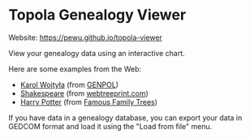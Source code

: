 # Topola Genealogy Viewer

Website: https://pewu.github.io/topola-viewer

View your genealogy data using an interactive chart.

Here are some examples from the Web:

* [Karol Wojtyła](https://pewu.github.io/topola-viewer/#/view?url=http%3A%2F%2Fgenpol.com%2Fmodule-Downloads-prep_hand_out-lid-32.html) (from [GENPOL](http://genpol.com/module-Downloads-display-lid-32.html))
* [Shakespeare](https://pewu.github.io/topola-viewer/#/view?url=https%3A%2F%2Fwebtreeprint.com%2Ftp_downloader.php%3Fpath%3Dfamous_gedcoms%2Fshakespeare.ged) (from [webtreeprint.com](https://webtreeprint.com/tp_famous_gedcoms.php))
* [Harry Potter](https://pewu.github.io/topola-viewer/#/view?url=http%3A%2F%2Fgenealogyoflife.com%2Ftng%2Fgedcom%2FHarryPotter.ged) (from [Famous Family Trees](http://famousfamilytrees.blogspot.com/))

If you have data in a genealogy database, you can export your data in GEDCOM format and load it using the "Load from file" menu.
